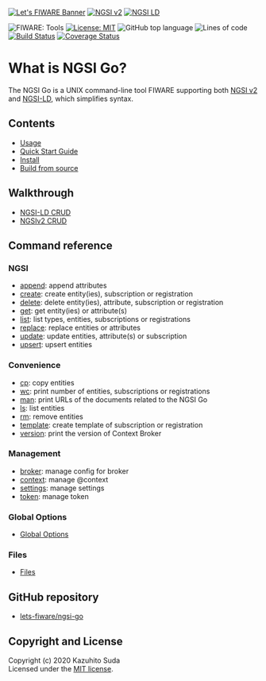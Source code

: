 [![Let's FIWARE Banner](https://github.com/lets-fiware/ngsi-go/blob/gh-pages/img/lets-fiware-logo-non-free.png)](https://www.letsfiware.jp/)
[![NGSI v2](https://img.shields.io/badge/NGSI-v2-5dc0cf.svg)](https://fiware-ges.github.io/orion/api/v2/stable/)
[![NGSI LD](https://img.shields.io/badge/NGSI-LD-d6604d.svg)](https://www.etsi.org/deliver/etsi_gs/CIM/001_099/009/01.03.01_60/gs_cim009v010301p.pdf)

![FIWARE: Tools](https://nexus.lab.fiware.org/repository/raw/public/badges/chapters/deployment-tools.svg)
[![License: MIT](https://img.shields.io/github/license/lets-fiware/ngsi-go.svg)](https://opensource.org/licenses/MIT)
![GitHub top language](https://img.shields.io/github/languages/top/lets-fiware/ngsi-go)
![Lines of code](https://img.shields.io/tokei/lines/github/lets-fiware/ngsi-go)
[![Build Status](https://travis-ci.com/lets-fiware/ngsi-go.svg?branch=main)](https://travis-ci.com/lets-fiware/ngsi-go)
[![Coverage Status](https://coveralls.io/repos/github/lets-fiware/ngsi-go/badge.svg?branch=main)](https://coveralls.io/github/lets-fiware/ngsi-go?branch=main)

# What is NGSI Go?

The NGSI Go is a UNIX command-line tool FIWARE supporting both [NGSI v2](https://fiware-ges.github.io/orion/api/v2/stable/) and [NGSI-LD](https://www.etsi.org/deliver/etsi_gs/CIM/001_099/009/01.03.01_60/gs_cim009v010301p.pdf), which simplifies syntax.

## Contents

-   [Usage](usage.md)
-   [Quick Start Guide](quick_start_guide.md)
-   [Install](install.md)
-   [Build from source](build_source.md)

## Walkthrough

-   [NGSI-LD CRUD](walkthrough/ngsi-ld-crud.md)
-   [NGSIv2 CRUD](walkthrough/ngsi-v2-crud.md)

## Command reference

### NGSI

-   [append](ngsi/append.md): append attributes
-   [create](ngsi/create.md): create entity(ies), subscription or registration
-   [delete](ngsi/delete.md): delete entity(ies), attribute, subscription or registration
-   [get](ngsi/get.md): get entity(ies) or attribute(s)
-   [list](ngsi/list.md): list types, entities, subscriptions or registrations
-   [replace](ngsi/replace.md): replace entities or attributes
-   [update](ngsi/update.md): update entities, attribute(s) or subscription
-   [upsert](ngsi/upsert.md): upsert entities

### Convenience

-   [cp](convenience/cp.md): copy entities
-   [wc](convenience/wc.md): print number of entities, subscriptions or registrations
-   [man](convenience/man.md): print  URLs of the documents related to the NGSI Go
-   [ls](convenience/ls.md): list entities
-   [rm](convenience/rm.md): remove entities
-   [template](convenience/template.md): create template of subscription or registration
-   [version](convenience/version.md): print the version of Context Broker

### Management

-    [broker](management/broker.md): manage config for broker
-    [context](management/context.md): manage @context
-    [settings](management/settings.md):  manage settings
-    [token](management/token.md): manage token

### Global Options

-   [Global Options](global.md)

### Files

-   [Files](files.md)

## GitHub repository

-    [lets-fiware/ngsi-go](https://github.com/lets-fiware/ngsi-go/)

## Copyright and License

Copyright (c) 2020 Kazuhito Suda<br>
Licensed under the [MIT license](https://raw.githubusercontent.com/lets-fiware/ngsi-go/main/LICENSE).
